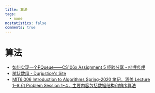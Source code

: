 ```yaml
---
title: 算法
tags:
  - none
nostatistics: false
comments: true
---
```


# 算法
- [如何实现一个PQueue——CS106x Assignment 5 经验分享 - 哔哩哔哩](https://www.bilibili.com/opus/991808231857717267/?from=readlist)
- [树状数组 - Durjustice's Site](https://durjustice.github.io/homepage/posts/binary-index-tree/)
- [MIT6.006 Introduction to Algorithms Spring-2020 笔记，涵盖 Lecture 1~8 和 Problem Session 1~4，主要内容包括数据结构和排序算法](https://durjustice.github.io/homepage/posts/mit6-006/note-1/)